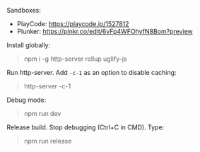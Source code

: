 Sandboxes:
- PlayCode: https://playcode.io/1527812
- Plunker: https://plnkr.co/edit/6vFp4WFOhyfN8Bom?preview

Install globally:

> npm i -g http-server rollup uglify-js

Run http-server. Add `-c-1` as an option to disable caching:

> http-server -c-1

Debug mode:

> npm run dev

Release build. Stop debugging (Ctrl+C in CMD). Type:

> npm run release
